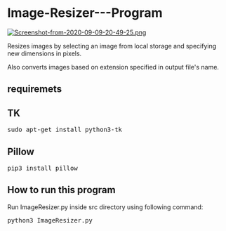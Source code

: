 # Image-Resizer---Program
[![Screenshot-from-2020-09-09-20-49-25.png](https://i.postimg.cc/X7YGXfLM/Screenshot-from-2020-09-09-20-49-25.png)](https://postimg.cc/3WzJcDz9)

Resizes images by selecting an image from local storage and specifying new dimensions in pixels.

Also converts images based on extension specified in output file's name.
## requiremets
## TK
<pre>sudo apt-get install python3-tk</pre>
## Pillow
<pre>pip3 install pillow</pre>
## How to run this program
Run ImageResizer.py inside src directory using following command:
<pre>python3 ImageResizer.py</pre>
